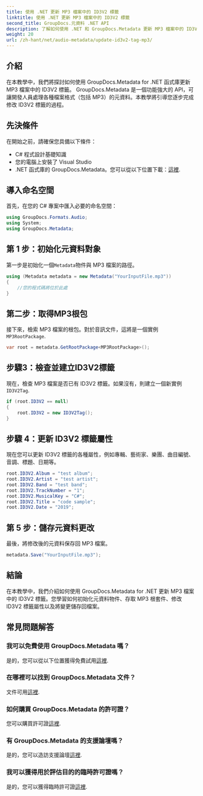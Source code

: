 ```yaml
---
title: 使用 .NET 更新 MP3 檔案中的 ID3V2 標籤
linktitle: 使用 .NET 更新 MP3 檔案中的 ID3V2 標籤
second_title: GroupDocs.元資料 .NET API
description: 了解如何使用 .NET 和 GroupDocs.Metadata 更新 MP3 檔案中的 ID3V2 標籤，以實現高效的檔案管理。
weight: 20
url: /zh-hant/net/audio-metadata/update-id3v2-tag-mp3/
---
```

## 介紹
在本教學中，我們將探討如何使用 GroupDocs.Metadata for .NET 函式庫更新 MP3 檔案中的 ID3V2 標籤。 GroupDocs.Metadata 是一個功能強大的 API，可讓開發人員處理各種檔案格式（包括 MP3）的元資料。本教學將引導您逐步完成修改 ID3V2 標籤的過程。
## 先決條件
在開始之前，請確保您具備以下條件：
- C# 程式設計基礎知識
- 您的電腦上安裝了 Visual Studio
-  .NET 函式庫的 GroupDocs.Metadata。您可以從以下位置下載：[這裡](https://releases.groupdocs.com/metadata/net/).

## 導入命名空間
首先，在您的 C# 專案中匯入必要的命名空間：
```csharp
using GroupDocs.Formats.Audio;
using System;
using GroupDocs.Metadata;
```
## 第 1 步：初始化元資料對象
第一步是初始化一個`Metadata`物件與 MP3 檔案的路徑。
```csharp
using (Metadata metadata = new Metadata("YourInputFile.mp3"))
{
    //您的程式碼將位於此處
}
```
## 第二步：取得MP3根包
接下來，檢索 MP3 檔案的根包。對於音訊文件，這將是一個實例`MP3RootPackage`.
```csharp
var root = metadata.GetRootPackage<MP3RootPackage>();
```
## 步驟3：檢查並建立ID3V2標籤
現在，檢查 MP3 檔案是否已有 ID3V2 標籤。如果沒有，則建立一個新實例`ID3V2Tag`.
```csharp
if (root.ID3V2 == null)
{
    root.ID3V2 = new ID3V2Tag();
}
```
## 步驟 4：更新 ID3V2 標籤屬性
現在您可以更新 ID3V2 標籤的各種屬性，例如專輯、藝術家、樂團、曲目編號、音調、標題、日期等。
```csharp
root.ID3V2.Album = "test album";
root.ID3V2.Artist = "test artist";
root.ID3V2.Band = "test band";
root.ID3V2.TrackNumber = "1";
root.ID3V2.MusicalKey = "C#";
root.ID3V2.Title = "code sample";
root.ID3V2.Date = "2019";
```
## 第 5 步：儲存元資料更改
最後，將修改後的元資料保存回 MP3 檔案。
```csharp
metadata.Save("YourInputFile.mp3");
```

## 結論
在本教學中，我們介紹如何使用 GroupDocs.Metadata for .NET 更新 MP3 檔案中的 ID3V2 標籤。您學習如何初始化元資料物件、存取 MP3 根套件、修改 ID3V2 標籤屬性以及將變更儲存回檔案。

## 常見問題解答
### 我可以免費使用 GroupDocs.Metadata 嗎？
是的，您可以從以下位置獲得免費試用[這裡](https://releases.groupdocs.com/).
### 在哪裡可以找到 GroupDocs.Metadata 文件？
文件可用[這裡](https://tutorials.groupdocs.com/metadata/net/).
### 如何購買 GroupDocs.Metadata 的許可證？
您可以購買許可證[這裡](https://purchase.groupdocs.com/buy).
### 有 GroupDocs.Metadata 的支援論壇嗎？
是的，您可以造訪支援論壇[這裡](https://forum.groupdocs.com/c/metadata/14).
### 我可以獲得用於評估目的的臨時許可證嗎？
是的，您可以獲得臨時許可證[這裡](https://purchase.groupdocs.com/temporary-license/).